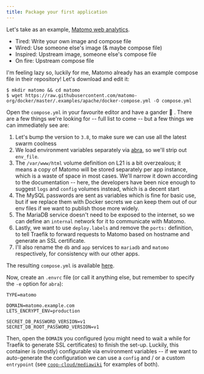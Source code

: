 ```yaml
---
title: Package your first application
---
```


Let's take as an example, [Matomo web analytics](https://matomo.org/).

- Tired: Write your own image and compose file
- Wired: Use someone else's image (& maybe compose file)
- Inspired: Upstream image, someone else's compose file
- On fire: Upstream compose file

I'm feeling lazy so, luckily for me, Matomo already has an example compose file in their repository! Let's download and edit it:

```
$ mkdir matomo && cd matomo
$ wget https://raw.githubusercontent.com/matomo-org/docker/master/.examples/apache/docker-compose.yml -O compose.yml
```

Open the `compose.yml` in your favourite editor and have a gander :swan: . There are a few things we're looking for -- full list to come -- but a few things we can immediately see are:

1. Let's bump the version to `3.8`, to make sure we can use all the latest swarm coolness
2. We load environment variables separately via [abra](/overview/#command-line-tool), so we'll strip out `env_file`.
3. The `/var/www/html` volume definition on L21 is a bit overzealous; it means a copy of Matomo will be stored separately per app instance, which is a waste of space in most cases. We'll narrow it down according to the documentation -- here, the developers have been nice enough to suggest `logs` and `config` volumes instead, which is a decent start
4. The MySQL passwords are sent as variables which is fine for basic use, but if we replace them with Docker secrets we can keep them out of our env files if we want to publish those more widely.
5. The MariaDB service doesn't need to be exposed to the internet, so we can define an `internal` network for it to communicate with Matomo.
6. Lastly, we want to use `deploy.labels` and remove the `ports:` definition, to tell Traefik to forward requests to Matomo based on hostname and generate an SSL certificate.
7. I'll also rename the `db` and `app` services to `mariadb` and `matomo` respectively, for consistency with our other apps.

The resulting `compose.yml` is available [here](https://git.autonomic.zone/coop-cloud/matomo/src/branch/main/compose.yml).

Now, create an `.envrc` file (or call it anything else, but remember to specify the `-e` option for `abra`):

```
TYPE=matomo

DOMAIN=matomo.example.com
LETS_ENCRYPT_ENV=production

SECRET_DB_PASSWORD_VERSION=v1
SECRET_DB_ROOT_PASSWORD_VERSION=v1
```

Then, open the `DOMAIN` you configured (you might need to wait a while for Traefik to generate SSL certificates) to finish the set-up. Luckily, this container is (mostly) configurable via environment variables -- if we want to auto-generate the configuration we can use a `config` and / or a custom `entrypoint` (see [`coop-cloud/mediawiki`](https://git.autonomic.zone/coop-cloud/mediawiki) for examples of both).
